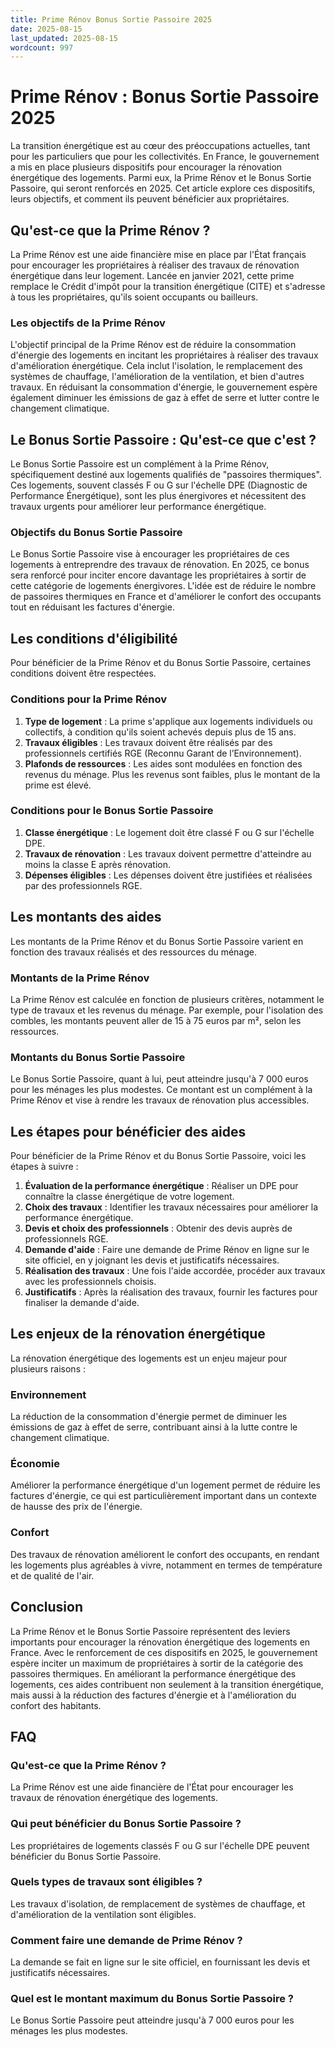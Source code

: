 ```yaml
---
title: Prime Rénov Bonus Sortie Passoire 2025
date: 2025-08-15
last_updated: 2025-08-15
wordcount: 997
---
```


# Prime Rénov : Bonus Sortie Passoire 2025

La transition énergétique est au cœur des préoccupations actuelles, tant pour les particuliers que pour les collectivités. En France, le gouvernement a mis en place plusieurs dispositifs pour encourager la rénovation énergétique des logements. Parmi eux, la Prime Rénov et le Bonus Sortie Passoire, qui seront renforcés en 2025. Cet article explore ces dispositifs, leurs objectifs, et comment ils peuvent bénéficier aux propriétaires.

## Qu'est-ce que la Prime Rénov ?

La Prime Rénov est une aide financière mise en place par l'État français pour encourager les propriétaires à réaliser des travaux de rénovation énergétique dans leur logement. Lancée en janvier 2021, cette prime remplace le Crédit d'impôt pour la transition énergétique (CITE) et s'adresse à tous les propriétaires, qu'ils soient occupants ou bailleurs.

### Les objectifs de la Prime Rénov

L'objectif principal de la Prime Rénov est de réduire la consommation d'énergie des logements en incitant les propriétaires à réaliser des travaux d'amélioration énergétique. Cela inclut l'isolation, le remplacement des systèmes de chauffage, l'amélioration de la ventilation, et bien d'autres travaux. En réduisant la consommation d'énergie, le gouvernement espère également diminuer les émissions de gaz à effet de serre et lutter contre le changement climatique.

## Le Bonus Sortie Passoire : Qu'est-ce que c'est ?

Le Bonus Sortie Passoire est un complément à la Prime Rénov, spécifiquement destiné aux logements qualifiés de "passoires thermiques". Ces logements, souvent classés F ou G sur l'échelle DPE (Diagnostic de Performance Énergétique), sont les plus énergivores et nécessitent des travaux urgents pour améliorer leur performance énergétique.

### Objectifs du Bonus Sortie Passoire

Le Bonus Sortie Passoire vise à encourager les propriétaires de ces logements à entreprendre des travaux de rénovation. En 2025, ce bonus sera renforcé pour inciter encore davantage les propriétaires à sortir de cette catégorie de logements énergivores. L'idée est de réduire le nombre de passoires thermiques en France et d'améliorer le confort des occupants tout en réduisant les factures d'énergie.

## Les conditions d'éligibilité

Pour bénéficier de la Prime Rénov et du Bonus Sortie Passoire, certaines conditions doivent être respectées.

### Conditions pour la Prime Rénov

1. **Type de logement** : La prime s'applique aux logements individuels ou collectifs, à condition qu'ils soient achevés depuis plus de 15 ans.
2. **Travaux éligibles** : Les travaux doivent être réalisés par des professionnels certifiés RGE (Reconnu Garant de l’Environnement).
3. **Plafonds de ressources** : Les aides sont modulées en fonction des revenus du ménage. Plus les revenus sont faibles, plus le montant de la prime est élevé.

### Conditions pour le Bonus Sortie Passoire

1. **Classe énergétique** : Le logement doit être classé F ou G sur l'échelle DPE.
2. **Travaux de rénovation** : Les travaux doivent permettre d'atteindre au moins la classe E après rénovation.
3. **Dépenses éligibles** : Les dépenses doivent être justifiées et réalisées par des professionnels RGE.

## Les montants des aides

Les montants de la Prime Rénov et du Bonus Sortie Passoire varient en fonction des travaux réalisés et des ressources du ménage.

### Montants de la Prime Rénov

La Prime Rénov est calculée en fonction de plusieurs critères, notamment le type de travaux et les revenus du ménage. Par exemple, pour l'isolation des combles, les montants peuvent aller de 15 à 75 euros par m², selon les ressources.

### Montants du Bonus Sortie Passoire

Le Bonus Sortie Passoire, quant à lui, peut atteindre jusqu'à 7 000 euros pour les ménages les plus modestes. Ce montant est un complément à la Prime Rénov et vise à rendre les travaux de rénovation plus accessibles.

## Les étapes pour bénéficier des aides

Pour bénéficier de la Prime Rénov et du Bonus Sortie Passoire, voici les étapes à suivre :

1. **Évaluation de la performance énergétique** : Réaliser un DPE pour connaître la classe énergétique de votre logement.
2. **Choix des travaux** : Identifier les travaux nécessaires pour améliorer la performance énergétique.
3. **Devis et choix des professionnels** : Obtenir des devis auprès de professionnels RGE.
4. **Demande d'aide** : Faire une demande de Prime Rénov en ligne sur le site officiel, en y joignant les devis et justificatifs nécessaires.
5. **Réalisation des travaux** : Une fois l'aide accordée, procéder aux travaux avec les professionnels choisis.
6. **Justificatifs** : Après la réalisation des travaux, fournir les factures pour finaliser la demande d'aide.

## Les enjeux de la rénovation énergétique

La rénovation énergétique des logements est un enjeu majeur pour plusieurs raisons :

### Environnement

La réduction de la consommation d'énergie permet de diminuer les émissions de gaz à effet de serre, contribuant ainsi à la lutte contre le changement climatique.

### Économie

Améliorer la performance énergétique d'un logement permet de réduire les factures d'énergie, ce qui est particulièrement important dans un contexte de hausse des prix de l'énergie.

### Confort

Des travaux de rénovation améliorent le confort des occupants, en rendant les logements plus agréables à vivre, notamment en termes de température et de qualité de l'air.

## Conclusion

La Prime Rénov et le Bonus Sortie Passoire représentent des leviers importants pour encourager la rénovation énergétique des logements en France. Avec le renforcement de ces dispositifs en 2025, le gouvernement espère inciter un maximum de propriétaires à sortir de la catégorie des passoires thermiques. En améliorant la performance énergétique des logements, ces aides contribuent non seulement à la transition énergétique, mais aussi à la réduction des factures d'énergie et à l'amélioration du confort des habitants.

## FAQ

### Qu'est-ce que la Prime Rénov ?

La Prime Rénov est une aide financière de l'État pour encourager les travaux de rénovation énergétique des logements.

### Qui peut bénéficier du Bonus Sortie Passoire ?

Les propriétaires de logements classés F ou G sur l'échelle DPE peuvent bénéficier du Bonus Sortie Passoire.

### Quels types de travaux sont éligibles ?

Les travaux d'isolation, de remplacement de systèmes de chauffage, et d'amélioration de la ventilation sont éligibles.

### Comment faire une demande de Prime Rénov ?

La demande se fait en ligne sur le site officiel, en fournissant les devis et justificatifs nécessaires.

### Quel est le montant maximum du Bonus Sortie Passoire ?

Le Bonus Sortie Passoire peut atteindre jusqu'à 7 000 euros pour les ménages les plus modestes.